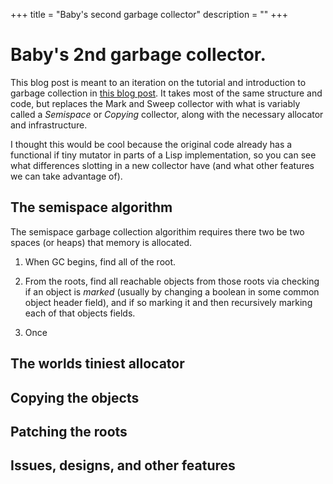 +++
title = "Baby's second garbage collector"
description = ""
+++

# Baby's 2nd garbage collector. 

This blog post is meant to an iteration on the tutorial and introduction to garbage collection in [this blog post](https://journal.stuffwithstuff.com/2013/12/08/babys-first-garbage-collector/). It takes most of the same structure and code, but replaces the Mark and Sweep collector with what is variably called a _Semispace_ or _Copying_ collector, along with the necessary allocator and infrastructure.

I thought this would be cool because the original code already has a functional if tiny mutator in parts of a Lisp implementation, so you can see what differences slotting in a new collector have (and what other features we can take advantage of).

## The semispace algorithm

The semispace garbage collection algorithim requires there two be two spaces (or heaps) that memory is allocated. 

1. When GC begins, find all of the root.

2. From the roots, find all reachable objects from those roots via checking if an object is _marked_ (usually by changing a boolean in some common object header field), and if so marking it and then recursively marking each of that objects fields.

3. Once

## The worlds tiniest allocator

## Copying the objects

## Patching the roots

## Issues, designs, and other features